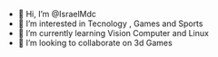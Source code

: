 - 👋 Hi, I’m @IsraelMdc
- 👀 I’m interested in Tecnology , Games and Sports
- 🌱 I’m currently learning Vision Computer and Linux 
- 💞️ I’m looking to collaborate on 3d Games

<!---
IsraelMdc/IsraelMdc is a ✨ special ✨ repository because its `README.md` (this file) appears on your GitHub profile.
You can click the Preview link to take a look at your changes.
--->
